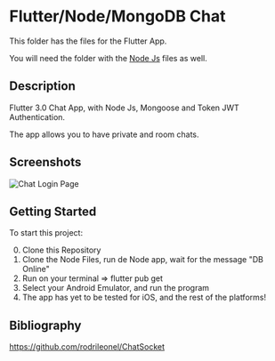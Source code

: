 # Flutter/Node/MongoDB Chat

This folder has the files for the Flutter App.

You will need the folder with the [Node Js](https://github.com/ecorbero/_rodrileonel_ChatNode) files as well.

## Description

Flutter 3.0 Chat App, with Node Js, Mongoose and Token JWT Authentication.

The app allows you to have private and room chats.

## Screenshots

![Chat Login Page](/repository/screenshots/login.PNG?raw=true "Chat Login Page")

## Getting Started

To start this project: 

0. Clone this Repository
1. Clone the Node Files, run de Node app, wait for the message "DB Online"
2. Run on your terminal => flutter pub get
3. Select your Android Emulator, and run the program
4. The app has yet to be tested for iOS, and the rest of the platforms!

## Bibliography

https://github.com/rodrileonel/ChatSocket